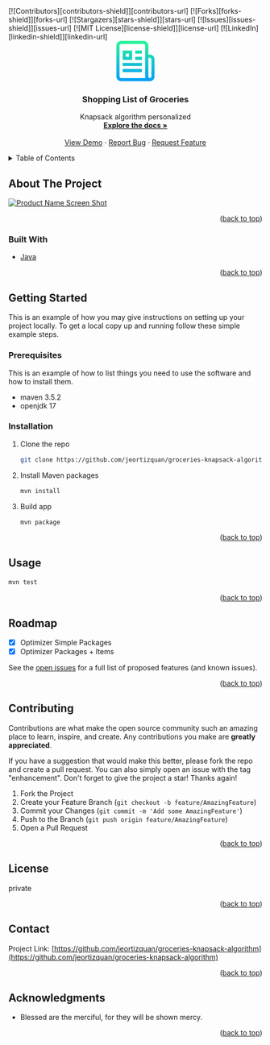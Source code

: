 <div id="top"></div>
<!-- PROJECT SHIELDS -->
<!--
*** I'm using markdown "reference style" links for readability.
*** Reference links are enclosed in brackets [ ] instead of parentheses ( ).
*** See the bottom of this document for the declaration of the reference variables
*** for contributors-url, forks-url, etc. This is an optional, concise syntax you may use.
*** https://www.markdownguide.org/basic-syntax/#reference-style-links
-->
[![Contributors][contributors-shield]][contributors-url]
[![Forks][forks-shield]][forks-url]
[![Stargazers][stars-shield]][stars-url]
[![Issues][issues-shield]][issues-url]
[![MIT License][license-shield]][license-url]
[![LinkedIn][linkedin-shield]][linkedin-url]


<!-- PROJECT LOGO -->
<br />
<div align="center">
  <a href="https://github.com/jeortizquan/groceries-knapsack-algorithm">
    <img src="images/logo.png" alt="Logo" width="80" height="80">
  </a>

<h3 align="center">Shopping List of Groceries</h3>

  <p align="center">
    Knapsack algorithm personalized
    <br />
    <a href="https://github.com/jeortizquan/groceries-knapsack-algorithm"><strong>Explore the docs »</strong></a>
    <br />
    <br />
    <a href="https://github.com/jeortizquan/groceries-knapsack-algorithm">View Demo</a>
    ·
    <a href="https://github.com/jeortizquan/groceries-knapsack-algorithm/issues">Report Bug</a>
    ·
    <a href="https://github.com/jeortizquan/groceries-knapsack-algorithm/issues">Request Feature</a>
  </p>
</div>



<!-- TABLE OF CONTENTS -->
<details>
  <summary>Table of Contents</summary>
  <ol>
    <li>
      <a href="#about-the-project">About The Project</a>
      <ul>
        <li><a href="#built-with">Built With</a></li>
      </ul>
    </li>
    <li>
      <a href="#getting-started">Getting Started</a>
      <ul>
        <li><a href="#prerequisites">Prerequisites</a></li>
        <li><a href="#installation">Installation</a></li>
      </ul>
    </li>
    <li><a href="#usage">Usage</a></li>
    <li><a href="#roadmap">Roadmap</a></li>
    <li><a href="#contributing">Contributing</a></li>
    <li><a href="#license">License</a></li>
    <li><a href="#contact">Contact</a></li>
    <li><a href="#acknowledgments">Acknowledgments</a></li>
  </ol>
</details>



<!-- ABOUT THE PROJECT -->
## About The Project

[![Product Name Screen Shot][product-screenshot]](images/screenshoot.png)

<p align="right">(<a href="#top">back to top</a>)</p>



### Built With

* [Java](https://openjdk.java.net)


<p align="right">(<a href="#top">back to top</a>)</p>



<!-- GETTING STARTED -->
## Getting Started

This is an example of how you may give instructions on setting up your project locally.
To get a local copy up and running follow these simple example steps.

### Prerequisites

This is an example of how to list things you need to use the software and how to install them.
* maven 3.5.2
* openjdk 17  

### Installation

1. Clone the repo
   ```sh
   git clone https://github.com/jeortizquan/groceries-knapsack-algorithm.git
   ```
2. Install Maven packages
   ```sh
   mvn install
   ```
   
3. Build app
   ```sh
   mvn package
   ```

<p align="right">(<a href="#top">back to top</a>)</p>



<!-- USAGE EXAMPLES -->
## Usage

   ```sh
   mvn test
   ```

<p align="right">(<a href="#top">back to top</a>)</p>



<!-- ROADMAP -->
## Roadmap

- [X] Optimizer Simple Packages
- [X] Optimizer Packages + Items

See the [open issues](https://github.com/jeortizquan/groceries-knapsack-algorithm/issues) for a full list of proposed features (and known issues).

<p align="right">(<a href="#top">back to top</a>)</p>



<!-- CONTRIBUTING -->
## Contributing

Contributions are what make the open source community such an amazing place to learn, inspire, and create. Any contributions you make are **greatly appreciated**.

If you have a suggestion that would make this better, please fork the repo and create a pull request. You can also simply open an issue with the tag "enhancement".
Don't forget to give the project a star! Thanks again!

1. Fork the Project
2. Create your Feature Branch (`git checkout -b feature/AmazingFeature`)
3. Commit your Changes (`git commit -m 'Add some AmazingFeature'`)
4. Push to the Branch (`git push origin feature/AmazingFeature`)
5. Open a Pull Request

<p align="right">(<a href="#top">back to top</a>)</p>



<!-- LICENSE -->
## License

private

<p align="right">(<a href="#top">back to top</a>)</p>



<!-- CONTACT -->
## Contact

Project Link: [https://github.com/jeortizquan/groceries-knapsack-algorithm](https://github.com/jeortizquan/groceries-knapsack-algorithm)

<p align="right">(<a href="#top">back to top</a>)</p>



<!-- ACKNOWLEDGMENTS -->
## Acknowledgments

* Blessed are the merciful, for they will be shown mercy.

<p align="right">(<a href="#top">back to top</a>)</p>



<!-- MARKDOWN LINKS & IMAGES -->
<!-- https://www.markdownguide.org/basic-syntax/#reference-style-links -->
[contributors-shield]: https://img.shields.io/github/contributors/jeortizquan/groceries-knapsack-algorithm.svg?style=for-the-badge
[contributors-url]: https://github.com/jeortizquan/groceries-knapsack-algorithm/graphs/contributors
[forks-shield]: https://img.shields.io/github/forks/jeortizquan/groceries-knapsack-algorithm.svg?style=for-the-badge
[forks-url]: https://github.com/jeortizquan/groceries-knapsack-algorithm/network/members
[stars-shield]: https://img.shields.io/github/stars/jeortizquan/groceries-knapsack-algorithm.svg?style=for-the-badge
[stars-url]: https://github.com/jeortizquan/groceries-knapsack-algorithm/stargazers
[issues-shield]: https://img.shields.io/github/issues/jeortizquan/groceries-knapsack-algorithm.svg?style=for-the-badge
[issues-url]: https://github.com/jeortizquan/groceries-knapsack-algorithm/issues
[product-screenshot]: images/screenshot.png